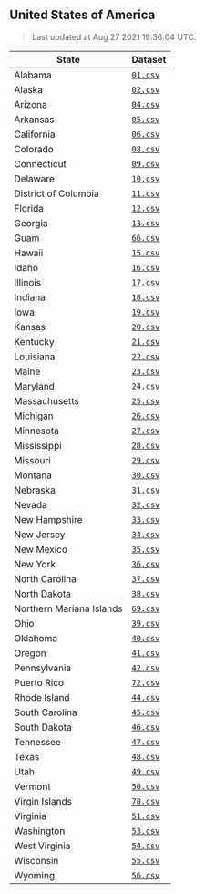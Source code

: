 ## United States of America

> Last updated at Aug 27 2021 19:36:04 UTC.


| State | Dataset |
| ------ | ------- |
| Alabama | [`01.csv`](01.csv) |
| Alaska | [`02.csv`](02.csv) |
| Arizona | [`04.csv`](04.csv) |
| Arkansas | [`05.csv`](05.csv) |
| California | [`06.csv`](06.csv) |
| Colorado | [`08.csv`](08.csv) |
| Connecticut | [`09.csv`](09.csv) |
| Delaware | [`10.csv`](10.csv) |
| District of Columbia | [`11.csv`](11.csv) |
| Florida | [`12.csv`](12.csv) |
| Georgia | [`13.csv`](13.csv) |
| Guam | [`66.csv`](66.csv) |
| Hawaii | [`15.csv`](15.csv) |
| Idaho | [`16.csv`](16.csv) |
| Illinois | [`17.csv`](17.csv) |
| Indiana | [`18.csv`](18.csv) |
| Iowa | [`19.csv`](19.csv) |
| Kansas | [`20.csv`](20.csv) |
| Kentucky | [`21.csv`](21.csv) |
| Louisiana | [`22.csv`](22.csv) |
| Maine | [`23.csv`](23.csv) |
| Maryland | [`24.csv`](24.csv) |
| Massachusetts | [`25.csv`](25.csv) |
| Michigan | [`26.csv`](26.csv) |
| Minnesota | [`27.csv`](27.csv) |
| Mississippi | [`28.csv`](28.csv) |
| Missouri | [`29.csv`](29.csv) |
| Montana | [`30.csv`](30.csv) |
| Nebraska | [`31.csv`](31.csv) |
| Nevada | [`32.csv`](32.csv) |
| New Hampshire | [`33.csv`](33.csv) |
| New Jersey | [`34.csv`](34.csv) |
| New Mexico | [`35.csv`](35.csv) |
| New York | [`36.csv`](36.csv) |
| North Carolina | [`37.csv`](37.csv) |
| North Dakota | [`38.csv`](38.csv) |
| Northern Mariana Islands | [`69.csv`](69.csv) |
| Ohio | [`39.csv`](39.csv) |
| Oklahoma | [`40.csv`](40.csv) |
| Oregon | [`41.csv`](41.csv) |
| Pennsylvania | [`42.csv`](42.csv) |
| Puerto Rico | [`72.csv`](72.csv) |
| Rhode Island | [`44.csv`](44.csv) |
| South Carolina | [`45.csv`](45.csv) |
| South Dakota | [`46.csv`](46.csv) |
| Tennessee | [`47.csv`](47.csv) |
| Texas | [`48.csv`](48.csv) |
| Utah | [`49.csv`](49.csv) |
| Vermont | [`50.csv`](50.csv) |
| Virgin Islands | [`78.csv`](78.csv) |
| Virginia | [`51.csv`](51.csv) |
| Washington | [`53.csv`](53.csv) |
| West Virginia | [`54.csv`](54.csv) |
| Wisconsin | [`55.csv`](55.csv) |
| Wyoming | [`56.csv`](56.csv) |
